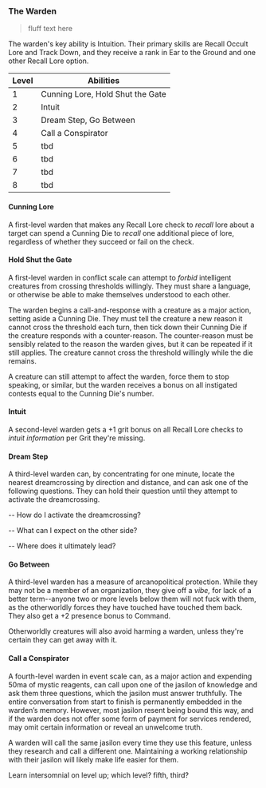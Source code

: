 ### The Warden

> fluff text here

The warden's key ability is Intuition. Their primary skills are Recall Occult Lore and Track Down, and they receive a rank in Ear to the Ground and one other Recall Lore option.

| Level | Abilities |
| ----- | --------- |
| 1 | Cunning Lore, Hold Shut the Gate |
| 2 | Intuit |
| 3 | Dream Step, Go Between |
| 4 | Call a Conspirator |
| 5 | tbd |
| 6 | tbd |
| 7 | tbd |
| 8 | tbd |

#### Cunning Lore
A first-level warden that makes any Recall Lore check to _recall_ lore about a target can spend a Cunning Die to _recall_ one additional piece of lore, regardless of whether they succeed or fail on the check.

#### Hold Shut the Gate
A first-level warden in conflict scale can attempt to _forbid_ intelligent creatures from crossing thresholds willingly. They must share a language, or otherwise be able to make themselves understood to each other.

The warden begins a call-and-response with a creature as a major action, setting aside a Cunning Die. They must tell the creature a new reason it cannot cross the threshold each turn, then tick down their Cunning Die if the creature responds with a counter-reason. The counter-reason must be sensibly related to the reason the warden gives, but it can be repeated if it still applies. The creature cannot cross the threshold willingly while the die remains. 

A creature can still attempt to affect the warden, force them to stop speaking, or similar, but the warden receives a bonus on all instigated contests equal to the Cunning Die's number.

#### Intuit
A second-level warden gets a +1 grit bonus on all Recall Lore checks to _intuit information_ per Grit they're missing.

#### Dream Step
A third-level warden can, by concentrating for one minute, locate the nearest dreamcrossing by direction and distance, and can ask one of the following questions. They can hold their question until they attempt to activate the dreamcrossing.

-- How do I activate the dreamcrossing?

-- What can I expect on the other side?

-- Where does it ultimately lead?

#### Go Between
A third-level warden has a measure of arcanopolitical protection. While they may not be a member of an organization, they give off a _vibe,_ for lack of a better term--anyone two or more levels below them will not fuck with them, as the otherworldly forces they have touched have touched them back. They also get a +2 presence bonus to Command. 

Otherworldly creatures will also avoid harming a warden, unless they're certain they can get away with it.

#### Call a Conspirator
A fourth-level warden in event scale can, as a major action and expending 50ma of mystic reagents, can call upon one of the jasilon of knowledge and ask them three questions, which the jasilon must answer truthfully. The entire conversation from start to finish is permanently embedded in the warden’s memory. However, most jasilon resent being bound this way, and if the warden does not offer some form of payment for services rendered, may omit certain information or reveal an unwelcome truth.

A warden will call the same jasilon every time they use this feature, unless they research and call a different one. Maintaining a working relationship with their jasilon will likely make life easier for them. 


Learn intersomnial on level up; which level? fifth, third?
